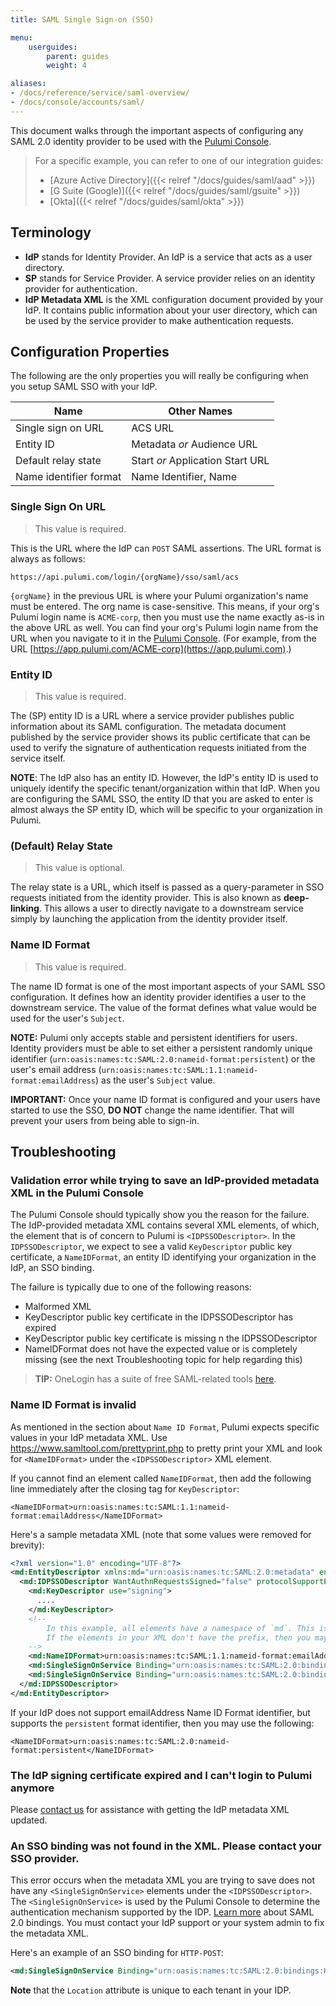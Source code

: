 ```yaml
---
title: SAML Single Sign-on (SSO)

menu:
    userguides:
        parent: guides
        weight: 4

aliases:
- /docs/reference/service/saml-overview/
- /docs/console/accounts/saml/
---
```


This document walks through the important aspects of configuring any SAML 2.0 identity provider to be used
with the [Pulumi Console](https://app.pulumi.com).

> For a specific example, you can refer to one of our integration guides:
>
> - [Azure Active Directory]({{< relref "/docs/guides/saml/aad" >}})
> - [G Suite (Google)]({{< relref "/docs/guides/saml/gsuite" >}})
> - [Okta]({{< relref "/docs/guides/saml/okta" >}})

## Terminology

* **IdP** stands for Identity Provider. An IdP is a service that acts as a user directory.
* **SP** stands for Service Provider. A service provider relies on an identity provider for authentication.
* **IdP Metadata XML** is the XML configuration document provided by your IdP. It contains public information about your user directory,
which can be used by the service provider to make authentication requests.

## Configuration Properties

The following are the only properties you will really be configuring when you setup SAML SSO with your IdP.

| Name | Other Names |
|----- | ---------- |
| Single sign on URL | ACS URL |
| Entity ID | Metadata _or_ Audience URL |
| Default relay state | Start _or_ Application Start URL |
| Name identifier format | Name Identifier, Name |

### Single Sign On URL
> This value is required.

This is the URL where the IdP can `POST` SAML assertions. The URL format is always as follows:

`https://api.pulumi.com/login/{orgName}/sso/saml/acs`

`{orgName}` in the previous URL is where your Pulumi organization's name must be entered. The org name is case-sensitive.
This means, if your org's Pulumi login name is `ACME-corp`, then you must use the name exactly as-is in the above URL as well.
You can find your org's Pulumi login name from the URL when you navigate to it in the [Pulumi Console](https://app.pulumi.com).
(For example, from the URL [https://app.pulumi.com/ACME-corp](https://app.pulumi.com).)

### Entity ID
> This value is required.

The (SP) entity ID is a URL where a service provider publishes public information about its SAML configuration. The metadata document published by the service provider shows its public certificate that can be used to verify the signature of authentication requests initiated from the service itself.

**NOTE**: The IdP also has an entity ID. However, the IdP's entity ID is used to uniquely identify the specific tenant/organization within that IdP. When you are configuring the SAML SSO, the entity ID that you are asked to enter is almost always the SP entity ID, which will be specific to your organization in Pulumi.

### (Default) Relay State
> This value is optional.

The relay state is a URL, which itself is passed as a query-parameter in SSO requests initiated from the identity provider. This is also known as **deep-linking**. This allows a user to directly navigate to a downstream service simply by launching the application from the identity provider itself.

### Name ID Format
> This value is required.

The name ID format is one of the most important aspects of your SAML SSO configuration. It defines how an identity provider identifies a user to the downstream service. The value of the format defines what value would be used for the user's `Subject`.

**NOTE:** Pulumi only accepts stable and persistent identifiers for users. Identity providers must be able to set either a persistent randomly unique identifier (`urn:oasis:names:tc:SAML:2.0:nameid-format:persistent`) or the user's email address (`urn:oasis:names:tc:SAML:1.1:nameid-format:emailAddress`) as the user's `Subject` value.

**IMPORTANT:** Once your name ID format is configured and your users have started to use the SSO, **DO NOT** change the name identifier. That will prevent your users from being able to sign-in.

## Troubleshooting

### Validation error while trying to save an IdP-provided metadata XML in the Pulumi Console

The Pulumi Console should typically show you the reason for the failure. The IdP-provided metadata XML
contains several XML elements, of which, the element that is of concern to Pulumi is `<IDPSSODescriptor>`. In the `IDPSSODescriptor`, we expect to see a valid `KeyDescriptor` public key certificate, a `NameIDFormat`, an entity ID identifying your organization in the IdP, an SSO binding.

The failure is typically due to one of the following reasons: 

- Malformed XML
- KeyDescriptor public key certificate in the IDPSSODescriptor has expired
- KeyDescriptor public key certificate is missing n the IDPSSODescriptor
- NameIDFormat does not have the expected value or is completely missing (see the next Troubleshooting topic for help regarding this)

> **TIP:** OneLogin has a suite of free SAML-related tools [here](https://www.samltool.com/prettyprint.php).

### Name ID Format is invalid

As mentioned in the section about `Name ID Format`, Pulumi expects specific values in your IdP metadata XML.
Use https://www.samltool.com/prettyprint.php to pretty print your XML and look for `<NameIDFormat>` under the `<IDPSSODescriptor>` XML element.

If you cannot find an element called `NameIDFormat`, then add the following line immediately after the closing tag for `KeyDescriptor`:

`<NameIDFormat>urn:oasis:names:tc:SAML:1.1:nameid-format:emailAddress</NameIDFormat>`

Here's a sample metadata XML (note that some values were removed for brevity):

```xml
<?xml version="1.0" encoding="UTF-8"?>
<md:EntityDescriptor xmlns:md="urn:oasis:names:tc:SAML:2.0:metadata" entityID="...">
  <md:IDPSSODescriptor WantAuthnRequestsSigned="false" protocolSupportEnumeration="urn:oasis:names:tc:SAML:2.0:protocol">
    <md:KeyDescriptor use="signing">
      ....
    </md:KeyDescriptor>
    <!--
        In this example, all elements have a namespace of `md`. This is why the NameIDFormat has a prefix of `md:`.
        If the elements in your XML don't have the prefix, then you may skip that.
    -->
    <md:NameIDFormat>urn:oasis:names:tc:SAML:1.1:nameid-format:emailAddress</md:NameIDFormat>
    <md:SingleSignOnService Binding="urn:oasis:names:tc:SAML:2.0:bindings:HTTP-POST" Location="..."/>
    <md:SingleSignOnService Binding="urn:oasis:names:tc:SAML:2.0:bindings:HTTP-Redirect" Location="..."/>
  </md:IDPSSODescriptor>
</md:EntityDescriptor>
```

If your IdP does not support emailAddress Name ID Format identifier, but supports the `persistent` format identifier, then you may use the following:

`<NameIDFormat>urn:oasis:names:tc:SAML:2.0:nameid-format:persistent</NameIDFormat>`

### The IdP signing certificate expired and I can't login to Pulumi anymore

Please [contact us](https://www.pulumi.com/about/#contact-us) for assistance with getting the IdP metadata XML updated.

### An SSO binding was not found in the XML. Please contact your SSO provider.

This error occurs when the metadata XML you are trying to save does not have any `<SingleSignOnService>` elements under the `<IDPSSODescriptor>`. The `<SingleSignOnService>` is used by the Pulumi Console to determine the authentication mechanism supported by the IDP. [Learn more](https://en.wikipedia.org/wiki/SAML_2.0#SAML_2.0_Bindings) about SAML 2.0 bindings. You must contact your IdP support or your system admin to fix the metadata XML.

Here's an example of an SSO binding for `HTTP-POST`:

```xml
<md:SingleSignOnService Binding="urn:oasis:names:tc:SAML:2.0:bindings:HTTP-POST" Location="..."/>
```

**Note** that the `Location` attribute is unique to each tenant in your IDP.
